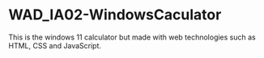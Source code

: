 # WAD_IA02-WindowsCaculator
This is the windows 11 calculator but made with web technologies such as HTML, CSS and JavaScript.
